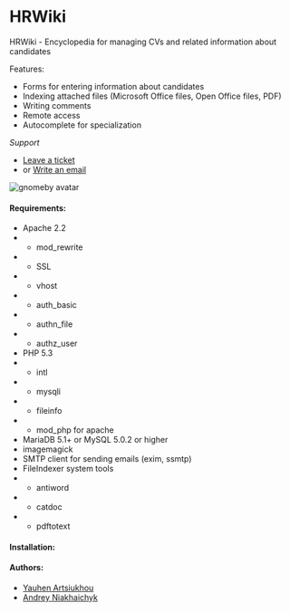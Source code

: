 HRWiki
======

HRWiki - Encyclopedia for managing CVs and related information about candidates

Features:

* Forms for entering information about candidates
* Indexing attached files (Microsoft Office files, Open Office files, PDF)
* Writing comments
* Remote access
* Autocomplete for specialization

*Support*
* [Leave a ticket](https://github.com/gnomeby/hrwiki/issues/new)
* or [Write an email](mailto:hrwiki-support@holey.org)

![gnomeby avatar](http://niakhaichyk.org/andrey/img/lisa_small_32.png)

#### Requirements:
* Apache 2.2
* * mod_rewrite
* * SSL
* * vhost
* * auth_basic
* * authn_file
* * authz_user
* PHP 5.3
* * intl
* * mysqli
* * fileinfo
* * mod_php for apache
* MariaDB 5.1+ or MySQL 5.0.2 or higher
* imagemagick
* SMTP client for sending emails (exim, ssmtp)
* FileIndexer system tools
* * antiword
* * catdoc
* * pdftotext

#### Installation:

#### Authors:
* [Yauhen Artsiukhou](https://github.com/jsirex)
* [Andrey Niakhaichyk](https://github.com/gnomeby)

